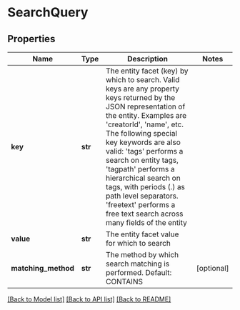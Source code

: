 # SearchQuery

## Properties
Name | Type | Description | Notes
------------ | ------------- | ------------- | -------------
**key** | **str** | The entity facet (key) by which to search.  Valid keys are any property keys returned by the JSON representation of the entity.  Examples are &#39;creatorId&#39;, &#39;name&#39;, etc.  The following special key keywords are also valid:  &#39;tags&#39; performs a search on entity tags, &#39;tagpath&#39; performs a hierarchical search on tags, with  periods (.) as path level separators.  &#39;freetext&#39; performs a free text search across many fields of the entity | 
**value** | **str** | The entity facet value for which to search | 
**matching_method** | **str** | The method by which search matching is performed.  Default: CONTAINS | [optional] 

[[Back to Model list]](../README.md#documentation-for-models) [[Back to API list]](../README.md#documentation-for-api-endpoints) [[Back to README]](../README.md)


